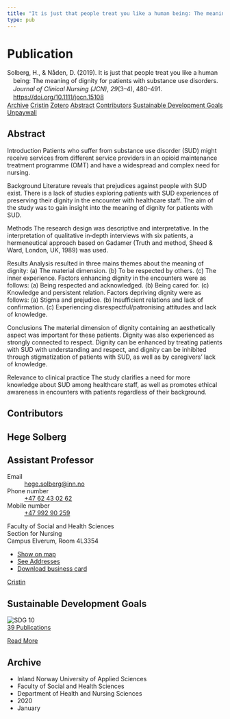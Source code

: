 ```yaml
---
title: "It is just that people treat you like a human being: The meaning of dignity for patients with substance use disorders"
type: pub
---
```

<h1>Publication</h1>
<article id="csl-bib-container-K3RV6VXJ" class="csl-bib-container">
  <div class="csl-bib-body" style="line-height: 1.35; padding-left: 1em; text-indent:-1em;">
  <div class="csl-entry">Solberg, H., &amp; N&#xE5;den, D. (2019). It is just that people treat you like a human being: The meaning of dignity for patients with substance use disorders. <i>Journal of Clinical Nursing (JCN)</i>, <i>29</i>(3&#x2013;4), 480&#x2013;491. <a href="https://doi.org/10.1111/jocn.15108">https://doi.org/10.1111/jocn.15108</a></div>
</div>
  <div class="csl-bib-buttons">
    <a href="#taxonomy-article-K3RV6VXJ" class="csl-bib-button">Archive</a>
    <a href="https://app.cristin.no/results/show.jsf?id=1788088" alt="Cristin URL" class="csl-bib-button">Cristin</a>
    <a href="http://zotero.org/groups/5022929/items/K3RV6VXJ" alt="Zotero URL" class="csl-bib-button">Zotero</a>
    <a href="#abstract-article-K3RV6VXJ" class="csl-bib-button">Abstract</a>
    <a href="#contributors-article-K3RV6VXJ" class="csl-bib-button">Contributors</a>
    <a href="#sdg-article-K3RV6VXJ" class="csl-bib-button">Sustainable Development Goals</a>
    <a href="https://onlinelibrary.wiley.com/doi/pdfdirect/10.1111/jocn.15108" class="csl-bib-button">Unpaywall</a>
  </div>
  <div id="csl-bib-meta-container-K3RV6VXJ"></div>
</article>
<div id="csl-bib-meta-K3RV6VXJ" class="csl-bib-meta">
  <article id="abstract-article-K3RV6VXJ" class="abstract-article">
    <h1>Abstract</h1>
    Introduction 
Patients who suffer from substance use disorder (SUD) might receive services from different service providers in an opioid maintenance treatment programme (OMT) and have a widespread and complex need for nursing. 
 
Background 
Literature reveals that prejudices against people with SUD exist. There is a lack of studies exploring patients with SUD experiences of preserving their dignity in the encounter with healthcare staff. The aim of the study was to gain insight into the meaning of dignity for patients with SUD. 
 
Methods 
The research design was descriptive and interpretative. In the interpretation of qualitative in‐depth interviews with six patients, a hermeneutical approach based on Gadamer (Truth and method, Sheed &amp; Ward, London, UK, 1989) was used. 
 
Results 
Analysis resulted in three mains themes about the meaning of dignity: (a) The material dimension. (b) To be respected by others. (c) The inner experience. Factors enhancing dignity in the encounters were as follows: (a) Being respected and acknowledged. (b) Being cared for. (c) Knowledge and persistent relation. Factors depriving dignity were as follows: (a) Stigma and prejudice. (b) Insufficient relations and lack of confirmation. (c) Experiencing disrespectful/patronising attitudes and lack of knowledge. 
 
Conclusions 
The material dimension of dignity containing an aesthetically aspect was important for these patients. Dignity was also experienced as strongly connected to respect. Dignity can be enhanced by treating patients with SUD with understanding and respect, and dignity can be inhibited through stigmatization of patients with SUD, as well as by caregivers’ lack of knowledge. 
 
Relevance to clinical practice 
The study clarifies a need for more knowledge about SUD among healthcare staff, as well as promotes ethical awareness in encounters with patients regardless of their background.
  </article>
  <article id="contributors-article-K3RV6VXJ" class="contributors-article">
    <h1>Contributors</h1>
    <div class="personas">
<div class="vrtx-hinn-person-card">
<div class="photo">
<i class="lar la-user-circle missing-person"></i>
</div>
<div class="info">
<hgroup><h1>Hege Solberg</h1>
<h2>Assistant Professor</h2>
</hgroup><dl>
<dt>Email</dt>
<dd>
<a href="mailto:hege.solberg@inn.no">hege.solberg@inn.no</a>
</dd>
<dt>Phone number</dt>
<dd><a href="tel:+4762430262">
+47 62 43 02 62
</a></dd>
<dt>Mobile number</dt>
<dd><a href="tel:+4799290259">
+47 992 90 259
</a></dd>
</dl>
<p>
Faculty of Social and Health Sciences<br>
Section for Nursing<br>
Campus Elverum,
Room 4L3354
</p>
<ul class="vrtx-hinn-links">
<li><a href="https://www.google.com/maps?q=60.88177,11.53669">Show on map</a></li>
<li><a href="https://www.inn.no/english/find-an-employee/hege-solberg.html#vrtx-hinn-addresses">See Addresses</a></li>
<li><a href="https://www.inn.no/english/find-an-employee/hege-solberg.html?vrtx=vcf">Download business card</a></li>
</ul>
</div>
</div>
<a href="https://app.cristin.no/persons/show.jsf?id=1174827" alt="Cristin URL" class="personas-cristin">Cristin</a>
</div>
  </article>
  <article id="sdg-article-K3RV6VXJ" class="sdg-article">
    <h1>Sustainable Development Goals</h1>
    <div class="sdg-container"><div id="sdg10" class="sdg">
<img src="{{< params subfolder >}}images/sdg/sdg10_en.png" class="image" alt="SDG 10">
<div class="sdg-overlay">
<a href="{{< params subfolder >}}en/archive/?sdg=10#archive" class="sdg-publication-count"><span>39</span> Publications</a>
<p><a href="https://sdgs.un.org/goals/goal10" class="sdg-read-more">Read More</a></p>
</div>
</div></div>
  </article>
  <article id="taxonomy-article-K3RV6VXJ" class="taxonomy-article">
    <h1>Archive</h1>
    <ul>
      <li>Inland Norway University of Applied Sciences</li>
      <li>Faculty of Social and Health Sciences</li>
      <li>Department of Health and Nursing Sciences</li>
      <li>2020</li>
      <li>January</li>
    </ul>
  </article>
</div>
